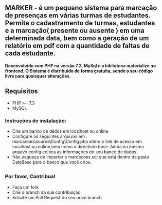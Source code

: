 ## MARKER - é um  pequeno sistema para marcação de presenças em várias turmas de estudantes. Permite o cadastramento de turmas, estudantes e a marcação( presente ou ausente ) em uma determinada data, bem como a geração de um relatório em pdf com a quantidade de faltas de cada estudante. 
#### Desenvolvido com PHP na versão 7.3, MySql e a biblioteca materialize no frontend. O Sistema é distribuído de forma gratuita, sendo o seu código livre para quaisquer alterações.
## Requisitos
* PHP >= 7.3
* MySQL
### Instruções de instalação:
* Crie um banco de dados em localhost ou online
* Configure os seguintes arquivos em : marcacoes\source\Config\Config.php
 altere o link de acesso  em localhost ou online,bem como o directorio base.
 Ainda no mesmo arquivo config coloca as informaçoes do seu banco de dados. 
 * Não esqueça de importar o marcacoes.sql que está dentro da pasta DataBase para o banco que você criou.
##
##
### Por favor, Contribua!  
* Faça um fork
* Crie o branch da sua contribuição
* Solicite um Pull Request do seu novo branch